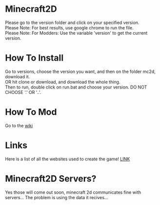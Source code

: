 # Minecraft2D
Please go to the version folder and click on your specified version.<br>
Please Note: For best results, use google chrome to run the file.<br>
Please Note: For Modders: Use the variable 'version' to get the current version.
# How To Install
Go to versions, choose the version you want, and then on the folder mc2d, download it.<br>
OR hit clone or download, and download the whole thing.<br>
Then to run, double click on run.bat and choose your version. DO NOT CHOOSE '.' OR '..'.
# How To Mod
Go to the [wiki](https://github.com/Henry0804/Minecraft2D/wiki)
# Links
Here is a list of all the websites used to create the game! [LINK](https://github.com/Henry0804/Minecraft2D/blob/master/LINKS.md)
# Minecraft2D Servers?
Yes those will come out soon, minecraft 2d communicates fine with servers... The problem is using the data it recives...
